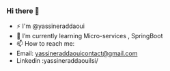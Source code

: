 ### Hi there 👋


- ⚡ I'm @yassineraddaoui
- 🌱 I’m currently learning Micro-services , SpringBoot
- 📫 How to reach me:
- Email: yassineraddaouicontact@gmail.com
- Linkedin :yassineraddaouilsi/
<!--
**yassineraddaoui/yassineraddaoui** is a ✨ _special_ ✨ repository because its `README.md` (this file) appears on your GitHub profile.

Here are some ideas to get you started:

- 👯 I’m looking to collaborate on ...
- 🤔 I’m looking for help with ...
- 💬 Ask me about ...
- 📫 How to reach me: ...
- 😄 Pronouns: ...
- ⚡ Fun fact: ...
-->
